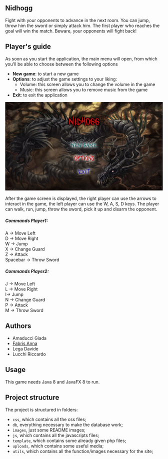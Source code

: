 ## Nidhogg

Fight with your opponents to advance in the next room. You can jump, throw him the sword or simply attack him. The first player who reaches the goal will win the match. Beware, your opponents will fight back!

## Player's guide
As soon as you start the application, the main menu will open, from which you'll be able to choose between the following options
* **New game**: to start a new game
* **Options**: to adjust the game settings to your liking:
    * Volume: this screen allows you to change the volume in the game
    * Music: this screen allows you to remove music from the game
* **Exit**: to exit the application

![Alt text](res\images\README\menu.png?raw=true)

After the game screen is displayed, the right player can use the arrows to interact in the game, the left player can use the W, A, S, D keys.
The player can walk, run, jump, throw the sword, pick it up and disarm the opponent.

##### Commands Player1:  
A -> Move Left  
D -> Move Right  
W -> Jump  
X -> Change Guard  
Z -> Attack  
Spacebar -> Throw Sword  

##### Commands Player2:
J -> Move Left  
L -> Move Right  
I-> Jump  
N -> Change Guard  
P -> Attack  
M -> Throw Sword  

## Authors
* Amaducci Giada  
* [Fabris Anna](https://github.com/annafabris)
* Lega Davide  
* Lucchi Riccardo  

## Usage
This game needs Java 8 and JavaFX 8 to run.

## Project structure
The project is structured in folders:

- `css`, which contains all the css files;
- `db`, everything necessary to make the database work;
- `images`, just some README images;
- `js`, which contains all the javascripts files;
- `template`, which contains some already given php files;
- `uploads`, which contains some useful media;
- `utils`, which contains all the function/images necessary for the site;
